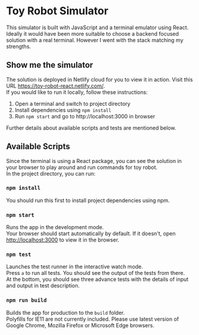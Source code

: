 # Toy Robot Simulator
This simulator is built with JavaScript and a terminal emulator using React. Ideally it would have been more suitable to choose a backend focused solution with a real terminal. However I went with the stack matching my strengths.

## Show me the simulator
The solution is deployed in Netlify cloud for you to view it in action. Visit this URL https://toy-robot-react.netlify.com/. <br />
If you would like to run it locally, follow these instructions:
1. Open a terminal and switch to project directory
2. Install dependencies using `npm install`
3. Run `npm start` and go to http://localhost:3000 in browser

Further details about available scripts and tests are mentioned below.

## Available Scripts

Since the terminal is using a React package, you can see the solution in your browser to play around and run commands for toy robot.<br /> 
In the project directory, you can run:

### `npm install`

You should run this first to install project dependencies using npm.

### `npm start`

Runs the app in the development mode.<br />
Your browser should start automatically by default. If it doesn't, open [http://localhost:3000](http://localhost:3000) to view it in the browser.

### `npm test`

Launches the test runner in the interactive watch mode.<br />
Press `a` to run all tests. You should see the output of the tests from there.<br />
At the bottom, you should see three advance tests with the details of input and output in test description.

### `npm run build`

Builds the app for production to the `build` folder.<br />
Polyfills for IE11 are not currently included. Please use latest version of Google Chrome, Mozilla Firefox or Microsoft Edge browsers.
